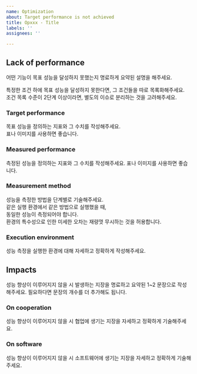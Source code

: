 ```yaml
---
name: Optimization
about: Target performance is not achieved
title: Opxxx - Title
labels: ''
assignees: ''

---
```


## Lack of performance

어떤 기능이 목표 성능을 달성하지 못했는지 명료하게 요약된 설명을 해주세요.   

특정한 조건 하에 목표 성능을 달성하지 못한다면, 그 조건들을 따로 목록화해주세요.   
조건 목록 수준이 2단계 이상이라면, 별도의 이슈로 분리하는 것을 고려해주세요.

### Target performance

목표 성능을 정의하는 지표와 그 수치를 작성해주세요.   
표나 이미지를 사용하면 좋습니다.

### Measured performance

측정된 성능을 정의하는 지표와 그 수치를 작성해주세요.
표나 이미지를 사용하면 좋습니다.

### Measurement method

성능을 측정한 방법을 단계별로 기술해주세요.   
같은 실행 환경에서 같은 방법으로 실행했을 때,   
동일한 성능이 측정되어야 합니다.   
환경의 특수성으로 인한 미세한 오차는 재량껏 무시하는 것을 허용합니다.

### Execution environment

성능 측정을 실행한 환경에 대해 자세하고 정확하게 작성해주세요.

## Impacts

성능 향상이 이루어지지 않을 시 발생하는 지장을 명료하고 요약된 1~2 문장으로 작성해주세요.
필요하다면 문장의 개수를 더 추가해도 됩니다.

### On cooperation

성능 향상이 이루어지지 않을 시 협업에 생기는 지장을 자세하고 정확하게 기술해주세요.

### On software

성능 향상이 이루어지지 않을 시 소프트웨어에 생기는 지장을 자세하고 정확하게 기술해주세요.
